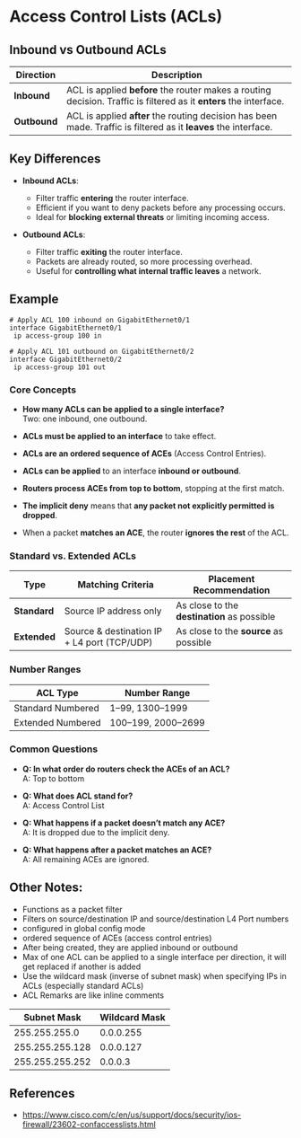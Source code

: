 # Access Control Lists (ACLs) 

## Inbound vs Outbound ACLs

| Direction | Description |
|-----------|-------------|
| **Inbound** | ACL is applied **before** the router makes a routing decision. Traffic is filtered as it **enters** the interface. |
| **Outbound** | ACL is applied **after** the routing decision has been made. Traffic is filtered as it **leaves** the interface. |

## Key Differences

- **Inbound ACLs**:
  - Filter traffic **entering** the router interface.
  - Efficient if you want to deny packets before any processing occurs.
  - Ideal for **blocking external threats** or limiting incoming access.

- **Outbound ACLs**:
  - Filter traffic **exiting** the router interface.
  - Packets are already routed, so more processing overhead.
  - Useful for **controlling what internal traffic leaves** a network.

## Example
~~~
# Apply ACL 100 inbound on GigabitEthernet0/1
interface GigabitEthernet0/1
 ip access-group 100 in

# Apply ACL 101 outbound on GigabitEthernet0/2
interface GigabitEthernet0/2
 ip access-group 101 out
~~~

### Core Concepts
- **How many ACLs can be applied to a single interface?**  
  Two: one inbound, one outbound.

- **ACLs must be applied to an interface** to take effect.
- **ACLs are an ordered sequence of ACEs** (Access Control Entries).
- **ACLs can be applied** to an interface **inbound or outbound**.
- **Routers process ACEs from top to bottom**, stopping at the first match.
- **The implicit deny** means that **any packet not explicitly permitted is dropped**.
- When a packet **matches an ACE**, the router **ignores the rest** of the ACL.

### Standard vs. Extended ACLs

| Type         | Matching Criteria                           | Placement Recommendation                    |
|--------------|---------------------------------------------|---------------------------------------------|
| **Standard** | Source IP address only                      | As close to the **destination** as possible |
| **Extended** | Source & destination IP + L4 port (TCP/UDP) | As close to the **source** as possible      |

### Number Ranges

| ACL Type          | Number Range     |
|-------------------|------------------|
| Standard Numbered | 1–99, 1300–1999  |
| Extended Numbered | 100–199, 2000–2699 |

### Common Questions

- **Q: In what order do routers check the ACEs of an ACL?**  
  A: Top to bottom

- **Q: What does ACL stand for?**  
  A: Access Control List

- **Q: What happens if a packet doesn’t match any ACE?**  
  A: It is dropped due to the implicit deny.

- **Q: What happens after a packet matches an ACE?**  
  A: All remaining ACEs are ignored.

## Other Notes: 
- Functions as a packet filter
- Filters on source/destination IP and source/destination L4 Port numbers
- configured in global config mode
- ordered sequence of ACEs (access control entries)
- After being created, they are applied inbound or outbound
- Max of one ACL can be applied to a single interface per direction, it will get replaced if another is added
- Use the wildcard mask (inverse of subnet mask) when specifying IPs in ACLs (especially standard ACLs)
- ACL Remarks are like inline comments

| Subnet Mask     | Wildcard Mask |
| --------------- | ------------- |
| 255.255.255.0   | 0.0.0.255     |
| 255.255.255.128 | 0.0.0.127     |
| 255.255.255.252 | 0.0.0.3       |

## References 
- https://www.cisco.com/c/en/us/support/docs/security/ios-firewall/23602-confaccesslists.html


